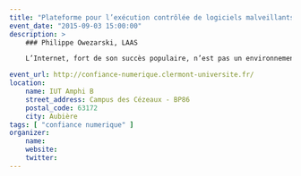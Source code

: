 ```yaml
---
title: "Plateforme pour l’exécution contrôlée de logiciels malveillants."
event_date: "2015-09-03 15:00:00"
description: >
    ### Philippe Owezarski, LAAS

    L’Internet, fort de son succès populaire, n’est pas un environnement sûr. Il pèse sur l’Internet et ses utilisateurs un risque qui augmente au fur et à mesure que l’économie numérique se développe. Ce risque se présente souvent sous la forme de botnets, de larges ensembles de machines corrompues par des pirates qui peuvent les utiliser à dessein pour lancer des attaques massives, des campagnes de spam, etc. Pour lutter de façon proactive contre ces menaces, il est essentiel d’analyser le trafic malveillant dans l’Internet correspondant à la diffusion et au mode d’action des virus, vers ou autres maliciels qui servent à la constitution des botnets. Cet exposé décrit donc une plateforme de collecte et d’exécution de ces maliciels qui permet d’observer et analyser l’activité illégitime de l’Internet. Toutefois, la législation en vigueur rend responsable le propriétaire d’une machine de tout le trafic généré. Aussi, cette plateforme doit contrôler le trafic qu’elle génère. Un élément essentiel de cette plateforme est donc un nouveau type de pare-feu adapté à l’analyse de toutes les formes de communications, et qui ne va laisser passer que les paquets ne présentant aucun danger. L’exposé présentera les composants de la plateforme et détaillera le pare-feu. Il illustrera également son fonctionnement et proposera une évaluation de ses performances. 

event_url: http://confiance-numerique.clermont-universite.fr/
location:
    name: IUT Amphi B
    street_address: Campus des Cézeaux - BP86
    postal_code: 63172
    city: Aubière
tags: [ "confiance numerique" ]
organizer:
    name:
    website:
    twitter:
---
```

